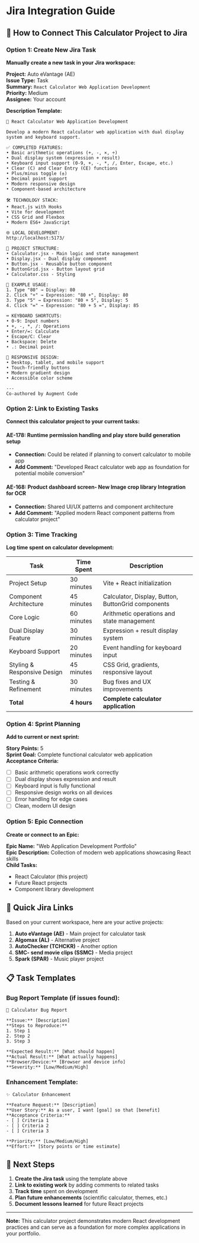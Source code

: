# Jira Integration Guide

## 🎯 How to Connect This Calculator Project to Jira

### Option 1: Create New Jira Task

**Manually create a new task in your Jira workspace:**

**Project:** Auto eVantage (AE)  
**Issue Type:** Task  
**Summary:** `React Calculator Web Application Development`  
**Priority:** Medium  
**Assignee:** Your account  

**Description Template:**
```
🧮 React Calculator Web Application Development

Develop a modern React calculator web application with dual display system and keyboard support.

✅ COMPLETED FEATURES:
• Basic arithmetic operations (+, -, ×, ÷)
• Dual display system (expression + result)
• Keyboard input support (0-9, +, -, *, /, Enter, Escape, etc.)
• Clear (C) and Clear Entry (CE) functions
• Plus/minus toggle (±)
• Decimal point support
• Modern responsive design
• Component-based architecture

🛠️ TECHNOLOGY STACK:
• React.js with Hooks
• Vite for development
• CSS Grid and Flexbox
• Modern ES6+ JavaScript

🌐 LOCAL DEVELOPMENT:
http://localhost:5173/

📁 PROJECT STRUCTURE:
• Calculator.jsx - Main logic and state management
• Display.jsx - Dual display component
• Button.jsx - Reusable button component
• ButtonGrid.jsx - Button layout grid
• Calculator.css - Styling

🎯 EXAMPLE USAGE:
1. Type "80" → Display: 80
2. Click "+" → Expression: "80 +", Display: 80
3. Type "5" → Expression: "80 + 5", Display: 5
4. Click "=" → Expression: "80 + 5 =", Display: 85

⌨️ KEYBOARD SHORTCUTS:
• 0-9: Input numbers
• +, -, *, /: Operations
• Enter/=: Calculate
• Escape/C: Clear
• Backspace: Delete
• .: Decimal point

📱 RESPONSIVE DESIGN:
• Desktop, tablet, and mobile support
• Touch-friendly buttons
• Modern gradient design
• Accessible color scheme

---
Co-authored by Augment Code
```

### Option 2: Link to Existing Tasks

**Connect this calculator project to your current tasks:**

#### AE-178: Runtime permission handling and play store build generation setup
- **Connection:** Could be related if planning to convert calculator to mobile app
- **Add Comment:** "Developed React calculator web app as foundation for potential mobile conversion"

#### AE-168: Product dashboard screen- New Image crop library Integration for OCR
- **Connection:** Shared UI/UX patterns and component architecture
- **Add Comment:** "Applied modern React component patterns from calculator project"

### Option 3: Time Tracking

**Log time spent on calculator development:**

| Task | Time Spent | Description |
|------|------------|-------------|
| Project Setup | 30 minutes | Vite + React initialization |
| Component Architecture | 45 minutes | Calculator, Display, Button, ButtonGrid components |
| Core Logic | 60 minutes | Arithmetic operations and state management |
| Dual Display Feature | 30 minutes | Expression + result display system |
| Keyboard Support | 20 minutes | Event handling for keyboard input |
| Styling & Responsive Design | 45 minutes | CSS Grid, gradients, responsive layout |
| Testing & Refinement | 30 minutes | Bug fixes and UX improvements |
| **Total** | **4 hours** | **Complete calculator application** |

### Option 4: Sprint Planning

**Add to current or next sprint:**

**Story Points:** 5  
**Sprint Goal:** Complete functional calculator web application  
**Acceptance Criteria:**
- [ ] Basic arithmetic operations work correctly
- [ ] Dual display shows expression and result
- [ ] Keyboard input is fully functional
- [ ] Responsive design works on all devices
- [ ] Error handling for edge cases
- [ ] Clean, modern UI design

### Option 5: Epic Connection

**Create or connect to an Epic:**

**Epic Name:** "Web Application Development Portfolio"  
**Epic Description:** Collection of modern web applications showcasing React skills  
**Child Tasks:**
- React Calculator (this project)
- Future React projects
- Component library development

## 🔗 Quick Jira Links

Based on your current workspace, here are your active projects:

1. **Auto eVantage (AE)** - Main project for calculator task
2. **Algomax (AL)** - Alternative project
3. **AutoChecker (TCHCKR)** - Another option
4. **SMC- send movie clips (SSMC)** - Media project
5. **Spark (SPAR)** - Music player project

## 📋 Task Templates

### Bug Report Template (if issues found):
```
🐛 Calculator Bug Report

**Issue:** [Description]
**Steps to Reproduce:**
1. Step 1
2. Step 2
3. Step 3

**Expected Result:** [What should happen]
**Actual Result:** [What actually happens]
**Browser/Device:** [Browser and device info]
**Severity:** [Low/Medium/High]
```

### Enhancement Template:
```
✨ Calculator Enhancement

**Feature Request:** [Description]
**User Story:** As a user, I want [goal] so that [benefit]
**Acceptance Criteria:**
- [ ] Criteria 1
- [ ] Criteria 2
- [ ] Criteria 3

**Priority:** [Low/Medium/High]
**Effort:** [Story points or time estimate]
```

## 🎯 Next Steps

1. **Create the Jira task** using the template above
2. **Link to existing work** by adding comments to related tasks
3. **Track time** spent on development
4. **Plan future enhancements** (scientific calculator, themes, etc.)
5. **Document lessons learned** for future React projects

---

**Note:** This calculator project demonstrates modern React development practices and can serve as a foundation for more complex applications in your portfolio.
